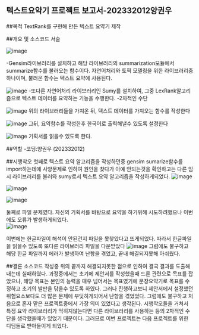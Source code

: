 ## 텍스트요약기 프로젝트 보고서-202332012양권우

##목적
 TextRank를 구현해 만든 텍스트 요약기 제작

##개요 및 소스코드 서술

![image](https://github.com/GreatBritanBias/deepnlp-2023/assets/88702293/66134289-4850-4d91-9485-b9028c1508db)

-Gensim라이브러리를 설치하고 해당 라이브러리의 summarization모듈에서 summarize함수를 불러오는 함수이다. 
자연어처리와 토픽 모델링을 위한 라이브러리중 하나이며,  불러온 함수는 텍스트 요약에 사용된다.  

![image](https://github.com/GreatBritanBias/deepnlp-2023/assets/88702293/f76c000f-9d72-4692-9701-7e79f515b339)
-또다른 자연어처리 라이브러리인 Sumy를 설치하여, 그중 LexRank알고리즘으로 텍스트 데이터를 요약하는 기능을 수행한다.
-2차적인 수단

![image](https://github.com/GreatBritanBias/deepnlp-2023/assets/88702293/eed92349-efc7-419b-995a-a8c7713b319f)
위의 라이브러리들을 가져온 뒤,  텍스트 데이터를 가져오는 함수를 작성한다

![image](https://github.com/GreatBritanBias/deepnlp-2023/assets/88702293/d18e351b-91cf-40b3-b9ec-00c752b1472c)
그뒤, 요약함수를 작성한후 한국어로 출력해낼수 있도록 설정한다

![image](https://github.com/GreatBritanBias/deepnlp-2023/assets/88702293/af90da4f-4c43-4fcf-813f-56f44de4b3fd)
기획서를 읽을수 있도록 한다.


##역할
-코딩:양권우 (202332012)

##시행착오
첫째로 텍스트 요약 알고리즘을 작성하던중 gensim sumarize함수를 import하는데에 사양문제로 인하여  원인을 찾다가 아예 안되는것을 확인하고는 다른 임시 라이브러리를 불러와 sumy로서 텍스트 요약 알고리즘을 작성하게되었다.
![image](https://github.com/GreatBritanBias/deepnlp-2023/assets/88702293/e9b8c821-2261-4c18-b538-fd8673e75486) 
>
![image](https://github.com/GreatBritanBias/deepnlp-2023/assets/88702293/a2c3121b-679d-4f15-85bd-96758e8f94ed)
>
![image](https://github.com/GreatBritanBias/deepnlp-2023/assets/88702293/e06ba03f-7ae0-4c3a-8f99-b60a711f9f25)


둘째로 파일 문제였다. 
자신의 기획서를 바탕으로 요약을 하기위해 시도하려했으나  이번에도 오류가 발생하게되었다.  
![image](https://github.com/GreatBritanBias/deepnlp-2023/assets/88702293/ef21eeb5-11d3-4914-b63c-31d2c4495cad)

이번에는 한글파일이 해석이 안된건지 파일을 못찾았다고 뜨게되었다.   따라서 한글파일을 읽을수 있도록 또다른 라이브러리 파일을 다운받았다
![image](https://github.com/GreatBritanBias/deepnlp-2023/assets/88702293/0a5ba494-6b51-46a2-b6c0-fd2dbaea4e4e)
그럼에도 불구하고 해당 한글 파일까지 에러가 발생하여 난항을 겪었고, 끝내 해결되지못해 아쉬웠다.

##결론
소스코드 작성중 위의 끝까지 해결되지못한 점으로 인하여 결국 결과를 도출해내는데 실패하였다.  과정중에서는 초기에 제안서를 작성했을때 드론 관련으로 목표를 잡았으나, 해당 목표는 본인의 능력을 매우 넘어서는 목표였기에 문장요약기로 목표를 수정하고 초기의 발판을 닦을수 있도록 하였다. 그러나 진행하고보니 제안서에서 설정했던 위험요소보다도 더 많은 문제에 부딫히게되어서 난항을 겪었었다.  그럼에도 불구하고 처음으로 혼자 맡은 프로젝트중에서 가장 의미 있었다고 생각된다.  시행착오들을 거쳐서  특정 요약 라이브러리가 먹히지않는다면 다른 라이브러리를 사용하는 등의 2차적인 수단을 생각했을때가 있었기 때문이다.  그러므로 이번 프로젝트는 다음 프로젝트를 위한 디딤돌로 받아들이게 되었다.   

